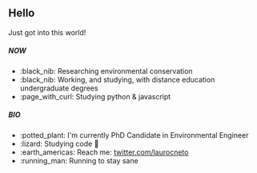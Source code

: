 <h2>Hello</h2> 
<div>
Just got into this world!
</div><div>
<h5>NOW</h5>
    <ul>
        <li>:black_nib:	Researching environmental conservation</li>
        <li>:black_nib: Working, and studying, with distance education undergraduate degrees</li>
        <li>:page_with_curl: Studying python & javascript</li>
    <ul>
        </div><div>
<h5>BIO</h5>
    <ul>
        <li>:potted_plant: I'm currently PhD Candidate in Environmental Engineer</li>
        <li>:lizard: Studying code 🐍 </li>
        <li>:earth_americas: Reach me: <a href="https://twitter.com/laurocneto" target="_blank">twitter.com/laurocneto</a></li>
        <li>:running_man: Running to stay sane </li>
    <ul>
        </div>
